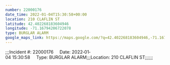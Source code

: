 ```yaml
---
number: 22000176
date_time: 2022-01-04T15:30:58+00:00
location: 210 CLAFLIN ST
latitude: 42.402268183604946
longitude: -71.16794206722078
type: BURGLAR ALARM
google_maps_link: https://maps.google.com/?q=42.402268183604946,-71.16794206722078
---
```


;;;Incident #: 22000176     Date: 2022‐01‐04 15:30:58     Type: BURGLAR ALARM;;;Location: 210 CLAFLIN ST;;;;;;
